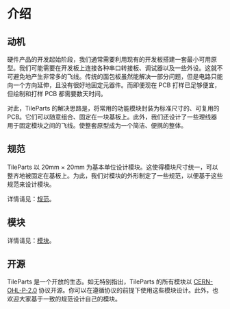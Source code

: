 # 介绍

## 动机

硬件产品的开发起始阶段，我们通常需要利用现有的开发板搭建一套最小可用原型。我们可能需要在开发板上连接各种串口转接板、调试器以及一些外设。这就不可避免地产生非常多的飞线。传统的面包板虽然能解决一部分问题，但是电路只能向一个方向延伸，且没有很好地固定元器件。而即便现在 PCB 打样已足够便宜，但绘制和打样 PCB 都需要数天时间。

对此，TileParts 的解决思路是，将常用的功能模块封装为标准尺寸的、可复用的 PCB。它们可以随意组合、固定在一块基板上。此外，我们还设计了一些理线器用于固定模块之间的飞线。使整套原型成为一个简洁、便携的整体。

## 规范

TileParts 以 20mm × 20mm 为基本单位设计模块。这使得模块尺寸统一，可以整齐地被固定在基板上。为此，我们对模块的外形制定了一些规范，以便基于这些规范来设计模块。

详情请见：[规范](/spec/)。

## 模块

详情请见：[模块](/parts/)。

## 开源

TileParts 是一个开放的生态。如无特别指出，TileParts 的所有模块以 [CERN-OHL-P-2.0](https://spdx.org/licenses/CERN-OHL-P-2.0.html) 协议开源。你可以在遵循协议的前提下使用这些模块设计。此外，也欢迎大家基于一致的规范设计自己的模块。
